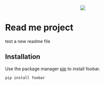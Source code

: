 <br />
<p align="center">
  <a href="">
    <img src="http://pyx.network/wp-content/uploads/2016/02/uniprime.png">
  </a>
</p>

# Read me project 
test a new readme file

## Installation

Use the package manager [pip](https://pip.pypa.io/en/stable/) to install foobar.

```bash
pip install foobar
```


